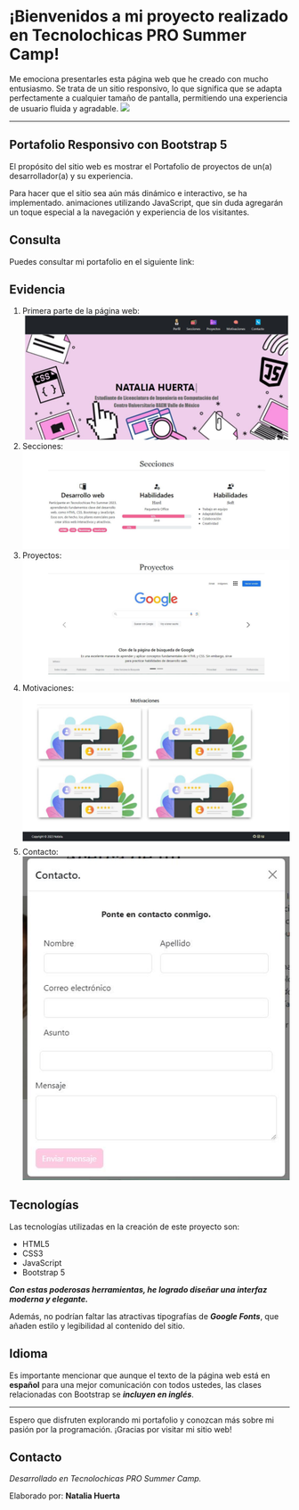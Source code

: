 # ¡Bienvenidos a mi proyecto realizado en Tecnolochicas PRO Summer Camp!

Me emociona presentarles esta página web que he creado con mucho entusiasmo. Se trata de un sitio responsivo, lo que significa que se adapta perfectamente a cualquier tamaño de pantalla, permitiendo una experiencia de usuario fluida y agradable.
![](imagen.jpg)

****
## Portafolio Responsivo con Bootstrap 5

El propósito del sitio web es mostrar el Portafolio de proyectos de un(a) desarrollador(a) y su experiencia.

Para hacer que el sitio sea aún más dinámico e interactivo, se ha implementado. animaciones utilizando JavaScript, que sin duda agregarán un toque especial a la navegación y experiencia de los visitantes.

## Consulta
Puedes consultar mi portafolio en el siguiente link: 

## Evidencia
 1. Primera parte de la página web: 
 ![Primera_Parte](imagenes/imagen1.JPG)
 2. Secciones:
 ![Secciones](imagenes/imagen2.JPG)
 3. Proyectos:
 ![Proyectos](imagenes/imagen3.JPG)
 4. Motivaciones:
 ![Testimonios](imagenes/imagen4.JPG)
 5. Contacto:
 ![Contacto](imagenes/imagen5.JPG)

## Tecnologías

Las tecnologías utilizadas en la creación de este proyecto son:
- HTML5 
- CSS3
- JavaScript 
- Bootstrap 5 

***Con estas poderosas herramientas, he logrado diseñar una interfaz moderna y elegante.***

Además, no podrían faltar las atractivas tipografías de ***Google Fonts***, que añaden estilo y legibilidad al contenido del sitio.

## Idioma

Es importante mencionar que aunque el texto de la página web está en **español** para una mejor comunicación con todos ustedes, las clases relacionadas con Bootstrap se ***incluyen en inglés***.

****
Espero que disfruten explorando mi portafolio y conozcan más sobre mi pasión por la programación. 
¡Gracias por visitar mi sitio web!

## Contacto 

*Desarrollado en Tecnolochicas PRO Summer Camp.*

Elaborado por: **Natalia Huerta**
